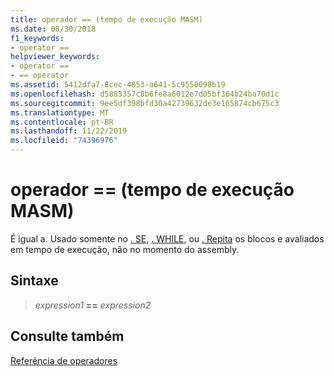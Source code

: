 ```yaml
---
title: operador == (tempo de execução MASM)
ms.date: 08/30/2018
f1_keywords:
- operator ==
helpviewer_keywords:
- operator ==
- == operator
ms.assetid: 5412dfa7-8cec-4853-a641-5c9550098b19
ms.openlocfilehash: d5883357c8b6fe8a6012e7d05bf364b24ba70d1c
ms.sourcegitcommit: 9ee5df398bfd30a42739632de3e165874cb675c3
ms.translationtype: MT
ms.contentlocale: pt-BR
ms.lasthandoff: 11/22/2019
ms.locfileid: "74396976"
---
```

# <a name="operator--masm-run-time"></a>operador == (tempo de execução MASM)

É igual a. Usado somente no [. SE](../../assembler/masm/dot-if.md), [. WHILE](../../assembler/masm/dot-while.md), ou [. Repita](../../assembler/masm/dot-repeat.md) os blocos e avaliados em tempo de execução, não no momento do assembly.

## <a name="syntax"></a>Sintaxe

> *expression1* **==** *expression2*

## <a name="see-also"></a>Consulte também

[Referência de operadores](operators-reference.md)
